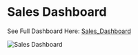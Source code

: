 # Sales Dashboard

See Full Dashboard Here: [Sales_Dashboard](https://app.powerbi.com/view?r=eyJrIjoiNzIxNzgzY2ItZmI1Ni00OTQyLTg2ZTctZmFjNTI1NDRhNjBkIiwidCI6ImVmN2Y1ZThhLTM2NmQtNDI5OS04Y2U4LTE1NDVlMThmNDI4NiJ9)

![Sales Dashboard](Sales_Dashboard_Screenshot.png)
